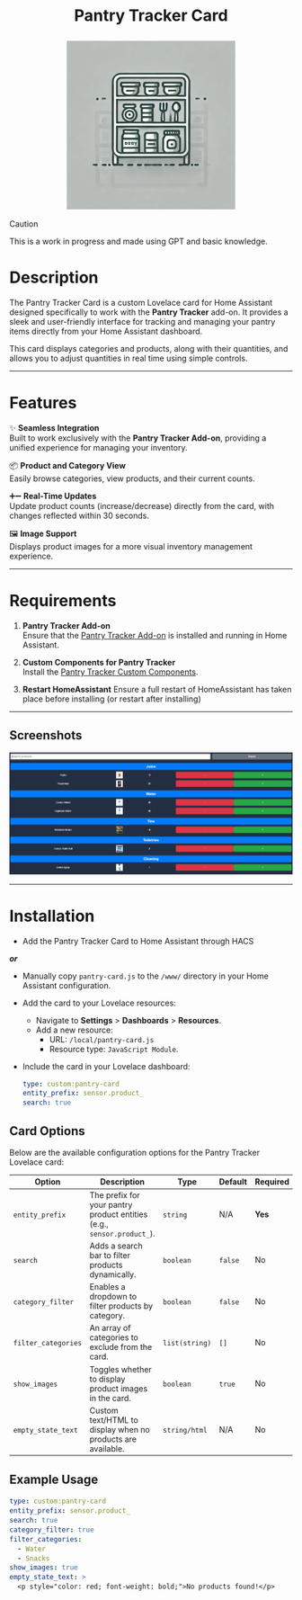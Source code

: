 # <p align="center"> Pantry Tracker Card </p>

<p align="center">
<img src="https://github.com/mintcreg/pantry_tracker/blob/main/images/logo.webp" alt="Pantry Tracker Card Logo" width="300">
</p>

> [!CAUTION]
> This is a work in progress and made using GPT and basic knowledge.

# Description

The Pantry Tracker Card is a custom Lovelace card for Home Assistant designed specifically to work with the **Pantry Tracker** add-on. It provides a sleek and user-friendly interface for tracking and managing your pantry items directly from your Home Assistant dashboard.

This card displays categories and products, along with their quantities, and allows you to adjust quantities in real time using simple controls.

---

# Features

✨ **Seamless Integration**  
Built to work exclusively with the **Pantry Tracker Add-on**, providing a unified experience for managing your inventory.

📦 **Product and Category View**  
Easily browse categories, view products, and their current counts.

➕➖ **Real-Time Updates**  
Update product counts (increase/decrease) directly from the card, with changes reflected within 30 seconds.

🖼️ **Image Support**  
Displays product images for a more visual inventory management experience.

---

# Requirements

1. **Pantry Tracker Add-on**  
Ensure that the [Pantry Tracker Add-on](https://github.com/mintcreg/pantry_tracker/) is installed and running in Home Assistant.

2. **Custom Components for Pantry Tracker**  
Install the [Pantry Tracker Custom Components](https://github.com/mintcreg/pantry_tracker_components).

3. **Restart HomeAssistant**
Ensure a full restart of HomeAssistant has taken place before installing (or restart after installing)

---

## Screenshots


![Screenshot](https://raw.githubusercontent.com/mintcreg/pantry_tracker_card/main/images/%231.PNG)


---

# Installation

- Add the Pantry Tracker Card to Home Assistant through HACS

***or*** 

- Manually copy `pantry-card.js` to the `/www/` directory in your Home Assistant configuration.

- Add the card to your Lovelace resources:
   - Navigate to **Settings** > **Dashboards** > **Resources**.
   - Add a new resource:
     - URL: `/local/pantry-card.js`
     - Resource type: `JavaScript Module`.

- Include the card in your Lovelace dashboard:
   ```yaml
   type: custom:pantry-card
   entity_prefix: sensor.product_
   search: true
   ```

## Card Options

Below are the available configuration options for the Pantry Tracker Lovelace card:

| **Option**           | **Description**                                                                 | **Type**       | **Default** | **Required** |
|----------------------|-------------------------------------------------------------------------------|----------------|-------------|--------------|
| `entity_prefix`      | The prefix for your pantry product entities (e.g., `sensor.product_`).         | `string`       | N/A         | **Yes**      |
| `search`             | Adds a search bar to filter products dynamically.                             | `boolean`      | `false`     | No           |
| `category_filter`    | Enables a dropdown to filter products by category.                            | `boolean`      | `false`     | No           |
| `filter_categories`  | An array of categories to exclude from the card.                              | `list(string)` | `[]`        | No           |
| `show_images`        | Toggles whether to display product images in the card.                        | `boolean`      | `true`      | No           |
| `empty_state_text`   | Custom text/HTML to display when no products are available.                   | `string/html`  | N/A         | No           |


## Example Usage

```yaml
type: custom:pantry-card
entity_prefix: sensor.product_
search: true
category_filter: true
filter_categories:
  - Water
  - Snacks
show_images: true
empty_state_text: >
  <p style="color: red; font-weight: bold;">No products found!</p>

```

